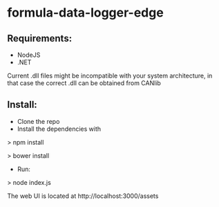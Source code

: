 # formula-data-logger-edge

## Requirements:
  - NodeJS
  - .NET

Current .dll files might be incompatible with your system architecture, in that case the correct .dll can be obtained from CANlib

## Install:
  - Clone the repo
  - Install the dependencies with

\> npm install

\> bower install

- Run:

\> node index.js

The web UI is located at http://localhost:3000/assets
